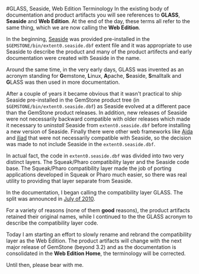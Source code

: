#GLASS, Seaside, Web Edition Terminology
In the existing body of documentation and product artifacts you will see 
references to **GLASS**, **Seaside** and **Web Edition**. At the end of 
the day, 
these terms all refer to the same thing, which we are now calling the
**Web Edition**.

In the beginning, [Seaside][3] was provided pre-installed in the 
`$GEMSTONE/bin/extent0.seaside.dbf` extent file and it was appropriate to
use Seaside to describe the product and many of the product artifects and 
early documentation were created with Seaside in the name.

Around the same time, in the very early days, GLASS was invented as an acronym 
standing for <b>G</b>emstone, <b>L</b>inux, <b>A</b>pache, <b>S</b>easide, <b>S</b>malltalk 
and <b>G</b>LASS was then used in more documentation.

After a couple of years it became obvious that it wasn't practical to ship 
Seaside pre-installed in the GemStone product tree (in 
`$GEMSTONE/bin/extent0.seaside.dbf`) as Seaside evolved at a different 
pace than the GemStone product releases.  In addition, new releases of Seaside
were not necessarily backward compatible with older releases which made it
necessary to *uninstall* Seaside from `extent0.seaside.dbf` before installing
a new version of Seaside. Finally there were other web frameworks like [Aida][1]
and [iliad][2] that were not necessarily compatible with Seaside, so the 
decision was made to not include Seaside in the `extent0.seaside.dbf`.

In actual fact, the code in `extent0.seaside.dbf` was divided into two very
distinct layers. The Squeak/Pharo compatibility layer and the Seaside code base.
The Squeak/Pharo compatibility layer made the job of porting applications 
developed in Squeak or Pharo much easier, so there was real utility to 
providing that layer separate from Seaside.

In the documentation, I began calling the compatibility layer GLASS. The split
was announced in [July of 2010][4].

For a variety of reasons (none of them **good** reasons), the product
artifacts retained their original names, while I continued to the the GLASS 
acronym to describe the compatibility layer code.

Today I am starting an effort to slowly rename and rebrand the compatibility layer
as the Web Edition. The product artifacts will change with the next major release
of GemStone (beyond 3.2) and as the documentation is consolidated in the **Web Edition
Home**, the terminology will be corrected.

Until then, please bear with me. 

[1]: http://www.aidaweb.si/
[2]: http://www.iliadproject.org/
[3]: http://www.seaside.st/
[4]: http://gemstonesoup.wordpress.com/2010/07/15/gemstones-64-version-2-4-4-1-is-shipping/
